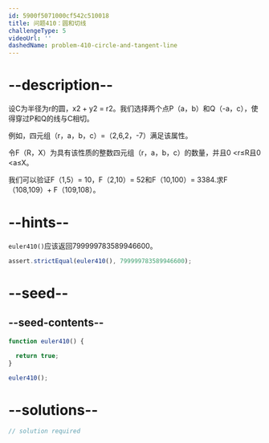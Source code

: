 ```yaml
---
id: 5900f5071000cf542c510018
title: 问题410：圆和切线
challengeType: 5
videoUrl: ''
dashedName: problem-410-circle-and-tangent-line
---
```


# --description--

设C为半径为r的圆，x2 + y2 = r2。我们选择两个点P（a，b）和Q（-a，c），使得穿过P和Q的线与C相切。

例如，四元组（r，a，b，c）=（2,6,2，-7）满足​​该属性。

令F（R，X）为具有该性质的整数四元组（r，a，b，c）的数量，并且0 &lt;r≤R且0 &lt;a≤X。

我们可以验证F（1,5）= 10，F（2,10）= 52和F（10,100）= 3384.求F（108,109）+ F（109,108）。

# --hints--

`euler410()`应该返回799999783589946600。

```js
assert.strictEqual(euler410(), 799999783589946600);
```

# --seed--

## --seed-contents--

```js
function euler410() {

  return true;
}

euler410();
```

# --solutions--

```js
// solution required
```
